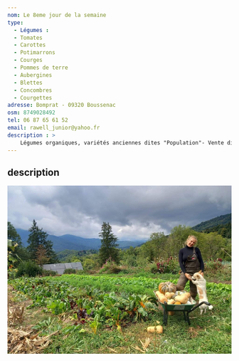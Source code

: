 ```yaml
---
nom: Le 8eme jour de la semaine
type: 
  - Légumes :
  - Tomates
  - Carottes
  - Potimarrons
  - Courges
  - Pommes de terre
  - Aubergines
  - Blettes
  - Concombres
  - Courgettes
adresse: Bomprat - 09320 Boussenac
osm: 8749028492
tel: 06 87 65 61 52
email: rawell_junior@yahoo.fr
description : >
    Légumes organiques, variétés anciennes dites "Population"- Vente direct au jardin de Bomprat/Boussenac. Téléphoner avant de passer pour connaître les productions disponibles
---
```


## description 


![Le jardin de Neitah](./media/le-jardin-de-neitah.jpg)
